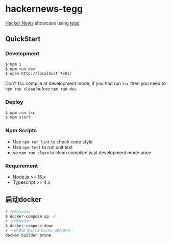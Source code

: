 # hackernews-tegg

[Hacker News](https://news.ycombinator.com/) showcase using [tegg](https://github.com/eggjs/tegg)

## QuickStart

### Development

```bash
$ npm i
$ npm run dev
$ open http://localhost:7001/
```

Don't tsc compile at development mode, if you had run `tsc` then you need to `npm run clean` before `npm run dev`.

### Deploy

```bash
$ npm run tsc
$ npm start
```

### Npm Scripts

- Use `npm run lint` to check code style
- Use `npm test` to run unit test
- se `npm run clean` to clean compiled js at development mode once

### Requirement

- Node.js >= 16.x
- Typescript >= 4.x

## 启动docker
```bash
# 开启docker
$ docker-compose up -d
# 关闭docker
$ docker-compose down
# 一键清理 Build Cache 缓存命令： 
docker builder prune
```